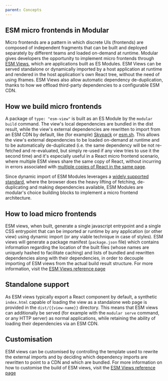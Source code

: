 ```yaml
---
parent: Concepts
---
```


## ESM micro frontends in Modular

Micro frontends are a pattern in which discrete UIs (frontends) are composed of
independent fragments that can be built and deployed separately by different
teams and loaded on-demand at runtime. Modular gives developers the opportunity
to implement micro frontends through [ESM Views](../building-apps/esm-views.md),
which are applications built as ES Modules. ESM Views can be served standalone
or dynamically imported by a host application at runtime and rendered in the
host application's own React tree, without the need of using Iframes. ESM Views
also allow automatic dependency de-duplication, thanks to how we offload
third-party dependencies to a configurable ESM CDN.

## How we build micro frontends

A package of `type: "esm-view"` is built as an ES Module by the `modular build`
command. The view's local dependencies are bundled in the dist result, while the
view's external dependencies are rewritten to import from an ESM CDN by default,
like (for example) [Skypack](https://www.skypack.dev/) or
[esm.sh](https://esm.sh/). This allows the view's external dependencies to be
loaded on-demand at runtime and to be automatically de-duplicated (i.e. the same
dependency will be not re-fetched and re-evaluated, but simply re-used if any
view tries to use it the second time) and it's especially useful in a React
micro frontend scenario, where multiple ESM views share the same copy of React,
without incurring in errors associated with
[multiple copies of React in the same page](https://reactjs.org/warnings/invalid-hook-call-warning.html).

Since dynamic import of ESM Modules leverages a
[widely supported standard](https://caniuse.com/es6-module-dynamic-import),
where the browser does the heavy lifting of fetching, de-duplicating and making
dependencies available, ESM Modules are modular's choice building blocks to
implement a micro frontend architecture.

## How to load micro frontends

ESM views, when built, generate a single javascript entrypoint and a single CSS
entrypoint that can be imported ar runtime by any application (or other view)
using dynamic import (or any viable technique in case of styles). ESM views will
generate a package manifest (`package.json` file) which contains information
regarding the location of the built files (whose names are uniquely hashed to
facilitate caching) and lists of bundled and rewritten dependencies along with
their dependencies, in order to decouple importing of ESM views from the actual
build result structure. For more information, visit the
[ESM Views reference page](../building-apps/esm-views.md)

## Standalone support

As ESM views typically export a React component by default, a synthetic
`index.html` capable of loading the view as a standalone web page is provided in
the `dist/{{view-name}}` directory. This means that ESM views can additionally
be served (for example with the `modular serve` command, or any HTTP server) as
normal applications, while retaining the ability of loading their dependencies
via an ESM CDN.

## Customisation

ESM views can be customised by controlling the template used to rewrite the
external imports and by deciding which dependency imports are rewritten to point
to a CDN and which are bundled. For more information on how to customise the
build of ESM views, visit the
[ESM Views reference page](../building-apps/esm-views.md)
